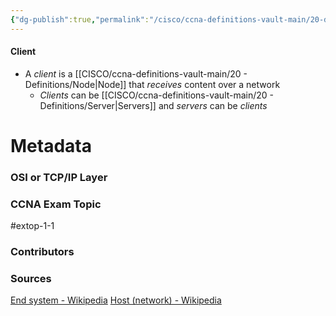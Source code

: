 ```yaml
---
{"dg-publish":true,"permalink":"/cisco/ccna-definitions-vault-main/20-definitions/client/","tags":["defs_ccna"]}
---
```


#### Client
- A *client* is a [[CISCO/ccna-definitions-vault-main/20 - Definitions/Node\|Node]] that *receives* content over a network
	- *Clients* can be [[CISCO/ccna-definitions-vault-main/20 - Definitions/Server\|Servers]] and *servers* can be *clients*







# Metadata
### OSI or TCP/IP Layer

### CCNA Exam Topic
#extop-1-1 
### Contributors

### Sources
[End system - Wikipedia](https://en.wikipedia.org/wiki/End_system)
[Host (network) - Wikipedia](https://en.wikipedia.org/wiki/Host_(network))
